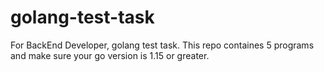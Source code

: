 # golang-test-task
For BackEnd Developer, golang test task. This repo containes 5 programs and make sure your go version is 1.15 or greater.
